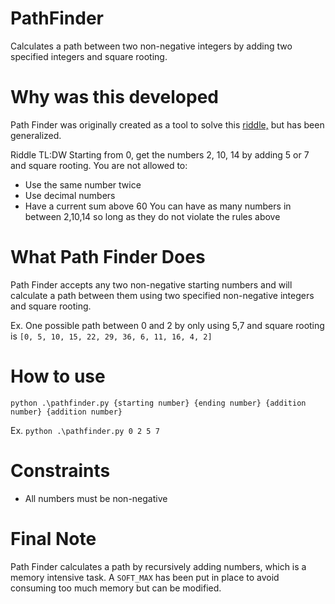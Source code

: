 # PathFinder
Calculates a path between two non-negative integers by adding two specified integers and square rooting.

# Why was this developed
Path Finder was originally  created as a tool to solve this [riddle,](https://www.youtube.com/watch?v=YeMVoJKn1Tg) but has been generalized.

Riddle TL:DW
Starting from 0, get the numbers 2, 10, 14 by adding 5 or 7 and square rooting.
You are not allowed to:
 - Use the same number twice
 - Use decimal numbers
 - Have a current sum above 60
You can have as many numbers in between 2,10,14 so long as they do not violate the rules above

# What Path Finder Does
Path Finder accepts any two non-negative starting numbers and will calculate a path between them using two specified non-negative integers and square rooting.

Ex. One possible path between 0 and 2 by only using 5,7 and square rooting is `[0, 5, 10, 15, 22, 29, 36, 6, 11, 16, 4, 2]`

# How to use
`python .\pathfinder.py {starting number} {ending number} {addition number} {addition number}`

Ex. `python .\pathfinder.py 0 2 5 7`

# Constraints
 - All numbers must be non-negative
 
 # Final Note
 Path Finder calculates a path by recursively adding numbers, which is a memory intensive task.
 A `SOFT_MAX` has been put in place to avoid consuming too much memory but can be modified.
